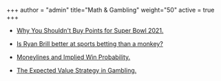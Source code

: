 +++
author = "admin"
title="Math & Gambling"
weight="50"
active = true
+++

* [Why You Shouldn't Buy Points for Super Bowl 2021.](/dont_buy_points/)

* [Is Ryan Brill better at sports betting than a monkey?](/ryan_vs_monkey/)

* [Moneylines and Implied Win Probability.](/pdf/Moneylines.pdf)

* [The Expected Value Strategy in Gambling.](/pdf/Betting.pdf)  


<!---
[![betting](/img/pdf.gif)](/pdf/Betting.pdf)
 [![moneylines](/img/pdf.gif)](/pdf/Moneylines.pdf)
--->
